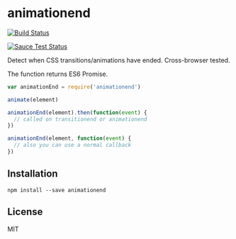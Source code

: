 # animationend
[![Build Status](https://travis-ci.org/uiureo/animationend.svg?branch=master)](https://travis-ci.org/uiureo/animationend)

[![Sauce Test Status](https://saucelabs.com/browser-matrix/uiureo-animationend.svg)](https://saucelabs.com/u/uiureo-animationend)

Detect when CSS transitions/animations have ended. Cross-browser tested.

The function returns ES6 Promise.

``` javascript
var animationEnd = require('animationend')

animate(element)

animationEnd(element).then(function(event) {
  // called on transitionend or animationend
})

animationEnd(element, function(event) {
  // also you can use a normal callback
})
```

## Installation
```
npm install --save animationend
```

## License
MIT
